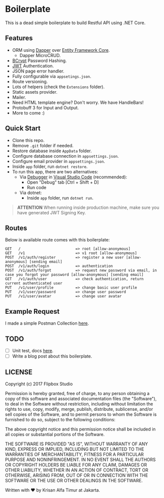 # Boilerplate

This is a dead simple boilerplate to build Restful API using .NET Core.

## Features

- ORM using [Dapper](https://github.com/StackExchange/Dapper) over [Entity Framework Core](https://docs.microsoft.com/en-us/ef/core/).
    * Dapper MicroCRUD.
- [BCrypt](https://en.wikipedia.org/wiki/Bcrypt) Password Hashing.
- [JWT](https://en.wikipedia.org/wiki/JSON_Web_Token) Authentication.
- JSON page error handler.
- Fully configurable via `appsetings.json`.
- Route versioning.
- Lots of helpers (check the `Extensions` folder).
- Static assets provider.
- Mailer.
- Need HTML template engine? Don't worry. We have HandleBars!
- Protobuff 3 for Input and Output.
- More to come :)

## Quick Start

- Clone this repo.
- Remove `.git` folder if needed.
- Restore database inside `AppData` folder.
- Configure database connection in `appsettings.json`.
- Configure email provider in `appsettings.json`.
- Inside `app` folder, run `dotnet restore`.
- To run this app, there are two alternatives:
  - Via [Debugger](https://docs.microsoft.com/en-us/dotnet/articles/csharp/getting-started/with-visual-studio-code#debug) in [Visual Studio Code](https://code.visualstudio.com/) (recommended):
    - Open "Debug" tab [Ctrl + Shift + D]
    - Run code
  - Via dotnet:
    - Inside `app` folder, run `dotnet run`.

> **ATTENTION** When running inside production machine, make sure you have generated JWT Signing Key.

## Routes

Below is available route comes with this boilerplate:

```
GET   /                         => root [allow-anonymous]
GET   /v1                       => v1 root [allow-anonymous]
POST  /v1/auth/register         => register a new user [allow-anonymous] [sending email]
POST  /v1/auth/login            => authentication
POST  /v1/auth/forgot           => request new password via email, in case you forgot your password [allow-anonymous] [sending email]
GET   /v1/auth/user             => check authentication, return current authenticated user
PUT   /v1/user/profile          => change basic user profile
PUT   /v1/user/password         => change user password
PUT   /v1/user/avatar           => change user avatar
```

## Example Request

I made a simple Postman Collection [here](https://www.getpostman.com/collections/bfc5c63ad66543463321).

## TODO

- [ ] Unit test, docs [here](https://docs.microsoft.com/en-us/dotnet/articles/core/testing/unit-testing-with-dotnet-test).
- [ ] Write a blog post about this boilerplate.

## LICENSE

Copyright (c) 2017 Flipbox Studio

Permission is hereby granted, free of charge, to any person obtaining a copy
of this software and associated documentation files (the "Software"), to deal
in the Software without restriction, including without limitation the rights
to use, copy, modify, merge, publish, distribute, sublicense, and/or sell
copies of the Software, and to permit persons to whom the Software is
furnished to do so, subject to the following conditions:

The above copyright notice and this permission notice shall be included in all
copies or substantial portions of the Software.

THE SOFTWARE IS PROVIDED "AS IS", WITHOUT WARRANTY OF ANY KIND, EXPRESS OR
IMPLIED, INCLUDING BUT NOT LIMITED TO THE WARRANTIES OF MERCHANTABILITY,
FITNESS FOR A PARTICULAR PURPOSE AND NONINFRINGEMENT. IN NO EVENT SHALL THE
AUTHORS OR COPYRIGHT HOLDERS BE LIABLE FOR ANY CLAIM, DAMAGES OR OTHER
LIABILITY, WHETHER IN AN ACTION OF CONTRACT, TORT OR OTHERWISE, ARISING FROM,
OUT OF OR IN CONNECTION WITH THE SOFTWARE OR THE USE OR OTHER DEALINGS IN THE
SOFTWARE.

Written with :heart: by Krisan Alfa Timur at Jakarta.